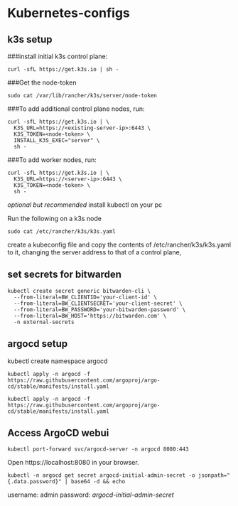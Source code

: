 # Kubernetes-configs

## k3s setup

###install initial k3s control plane:
```
curl -sfL https://get.k3s.io | sh -
```
###Get the node-token 
```
sudo cat /var/lib/rancher/k3s/server/node-token
```
###To add additional control plane nodes, run:
```
curl -sfL https://get.k3s.io | \
  K3S_URL=https://<existing-server-ip>:6443 \
  K3S_TOKEN=<node-token> \
  INSTALL_K3S_EXEC="server" \
  sh -

```
###To add worker nodes, run:
```
curl -sfL https://get.k3s.io | \
  K3S_URL=https://<server-ip>:6443 \
  K3S_TOKEN=<node-token> \
  sh -
```

*optional but recommended*
install kubectl on your pc

Run the following on a k3s node
```
sudo cat /etc/rancher/k3s/k3s.yaml
```

create a kubeconfig file and copy the contents of /etc/rancher/k3s/k3s.yaml to it, changing the server address to that of a control plane,

## set secrets for bitwarden

```
kubectl create secret generic bitwarden-cli \
  --from-literal=BW_CLIENTID='your-client-id' \
  --from-literal=BW_CLIENTSECRET='your-client-secret' \
  --from-literal=BW_PASSWORD='your-bitwarden-password' \
  --from-literal=BW_HOST='https://bitwarden.com' \
  -n external-secrets
```

## argocd setup

kubectl create namespace argocd

```
kubectl apply -n argocd -f https://raw.githubusercontent.com/argoproj/argo-cd/stable/manifests/install.yaml
```
```
kubectl apply -n argocd -f https://raw.githubusercontent.com/argoproj/argo-cd/stable/manifests/install.yaml
```

## Access ArgoCD webui
```
kubectl port-forward svc/argocd-server -n argocd 8080:443
```

Open https://localhost:8080 in your browser.

```
kubectl -n argocd get secret argocd-initial-admin-secret -o jsonpath="{.data.password}" | base64 -d && echo
```

username: admin
password: *argocd-initial-admin-secret*

